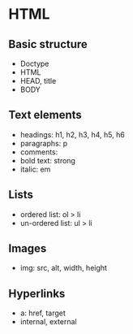 # HTML

## Basic structure
- Doctype
- HTML
- HEAD, title
- BODY

## Text elements
- headings: h1, h2, h3, h4, h5, h6
- paragraphs: p
- comments: <!-- some comments -->
- bold text: strong
- italic: em

## Lists
- ordered list: ol > li
- un-ordered list: ul > li

## Images
- img: src, alt, width, height

## Hyperlinks
- a: href, target
- internal, external

